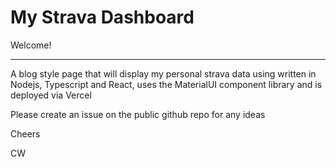 # My Strava Dashboard

Welcome!

----

A blog style page that will display my personal strava data using written in Nodejs, Typescript and React, uses the MaterialUI component library and is deployed via Vercel

Please create an issue on the public github repo for any ideas

Cheers

CW

